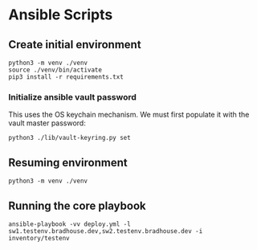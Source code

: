 # Ansible Scripts

## Create initial environment

```
python3 -m venv ./venv
source ./venv/bin/activate
pip3 install -r requirements.txt
```

### Initialize ansible vault password

This uses the OS keychain mechanism.  We must first populate it with the
vault master password:
```
python3 ./lib/vault-keyring.py set
```

## Resuming environment
```
python3 -m venv ./venv
```

## Running the core playbook

```
ansible-playbook -vv deploy.yml -l sw1.testenv.bradhouse.dev,sw2.testenv.bradhouse.dev -i inventory/testenv
```
